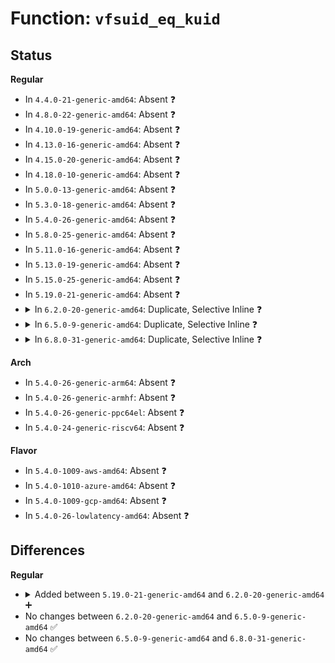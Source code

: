 # Function: <code>vfsuid_eq_kuid</code>

## Status
<b>Regular</b>
<ul>
<li>
In <code>4.4.0-21-generic-amd64</code>: Absent ❓
</li>
<li>
In <code>4.8.0-22-generic-amd64</code>: Absent ❓
</li>
<li>
In <code>4.10.0-19-generic-amd64</code>: Absent ❓
</li>
<li>
In <code>4.13.0-16-generic-amd64</code>: Absent ❓
</li>
<li>
In <code>4.15.0-20-generic-amd64</code>: Absent ❓
</li>
<li>
In <code>4.18.0-10-generic-amd64</code>: Absent ❓
</li>
<li>
In <code>5.0.0-13-generic-amd64</code>: Absent ❓
</li>
<li>
In <code>5.3.0-18-generic-amd64</code>: Absent ❓
</li>
<li>
In <code>5.4.0-26-generic-amd64</code>: Absent ❓
</li>
<li>
In <code>5.8.0-25-generic-amd64</code>: Absent ❓
</li>
<li>
In <code>5.11.0-16-generic-amd64</code>: Absent ❓
</li>
<li>
In <code>5.13.0-19-generic-amd64</code>: Absent ❓
</li>
<li>
In <code>5.15.0-25-generic-amd64</code>: Absent ❓
</li>
<li>
In <code>5.19.0-21-generic-amd64</code>: Absent ❓
</li>
<li>
<details>
<summary>In <code>6.2.0-20-generic-amd64</code>: Duplicate, Selective Inline ❓</summary>

```c
bool vfsuid_eq_kuid(vfsuid_t vfsuid, kuid_t kuid)
```

```json
{
  "name": "vfsuid_eq_kuid",
  "collision_type": "Static Duplication",
  "inline_type": "Selective",
  "funcs": [
    {
      "addr": 18446744071583627767,
      "name": "vfsuid_eq_kuid",
      "external": false,
      "loc": "include/linux/mnt_idmapping.h:79",
      "file": "fs/namei.c",
      "inline": "declared, inlined",
      "caller_inline": [
        "fs/namei.c:do_open",
        "fs/namei.c:__check_sticky",
        "fs/namei.c:__check_sticky",
        "fs/namei.c:pick_link"
      ],
      "caller_func": []
    },
    {
      "addr": 18446744071583704321,
      "name": "vfsuid_eq_kuid",
      "external": false,
      "loc": "include/linux/mnt_idmapping.h:79",
      "file": "fs/inode.c",
      "inline": "declared, inlined",
      "caller_inline": [
        "fs/inode.c:inode_owner_or_capable"
      ],
      "caller_func": []
    },
    {
      "addr": 18446744071583717263,
      "name": "vfsuid_eq_kuid",
      "external": false,
      "loc": "include/linux/mnt_idmapping.h:79",
      "file": "fs/attr.c",
      "inline": "declared, inlined",
      "caller_inline": [
        "fs/attr.c:setattr_prepare",
        "fs/attr.c:setattr_prepare"
      ],
      "caller_func": []
    },
    {
      "addr": 18446744071583894930,
      "name": "vfsuid_eq_kuid",
      "external": false,
      "loc": "include/linux/mnt_idmapping.h:79",
      "file": "fs/remap_range.c",
      "inline": "declared, inlined",
      "caller_inline": [],
      "caller_func": []
    },
    {
      "addr": 18446744071584182466,
      "name": "vfsuid_eq_kuid",
      "external": false,
      "loc": "include/linux/mnt_idmapping.h:79",
      "file": "fs/posix_acl.c",
      "inline": "declared, inlined",
      "caller_inline": [
        "fs/posix_acl.c:posix_acl_permission",
        "fs/posix_acl.c:posix_acl_permission"
      ],
      "caller_func": []
    },
    {
      "addr": 18446744071584191739,
      "name": "vfsuid_eq_kuid",
      "external": false,
      "loc": "include/linux/mnt_idmapping.h:79",
      "file": "fs/coredump.c",
      "inline": "declared, inlined",
      "caller_inline": [
        "fs/coredump.c:do_coredump"
      ],
      "caller_func": []
    },
    {
      "addr": 18446744071585137886,
      "name": "vfsuid_eq_kuid",
      "external": false,
      "loc": "include/linux/mnt_idmapping.h:79",
      "file": "fs/fat/file.c",
      "inline": "declared, inlined",
      "caller_inline": [
        "fs/fat/file.c:fat_setattr"
      ],
      "caller_func": []
    },
    {
      "addr": 18446744071586160640,
      "name": "vfsuid_eq_kuid",
      "external": false,
      "loc": "include/linux/mnt_idmapping.h:79",
      "file": "security/integrity/ima/ima_policy.c",
      "inline": "seen, unknown",
      "caller_inline": [],
      "caller_func": []
    }
  ],
  "symbols": [
    {
      "addr": 18446744071586160640,
      "name": "vfsuid_eq_kuid",
      "section": ".text",
      "bind": "STB_LOCAL",
      "size": 21
    }
  ]
}
```
</details>
</li>
<li>
<details>
<summary>In <code>6.5.0-9-generic-amd64</code>: Duplicate, Selective Inline ❓</summary>

```c
bool vfsuid_eq_kuid(vfsuid_t vfsuid, kuid_t kuid)
```

```json
{
  "name": "vfsuid_eq_kuid",
  "collision_type": "Static Duplication",
  "inline_type": "Selective",
  "funcs": [
    {
      "addr": 18446744071583834537,
      "name": "vfsuid_eq_kuid",
      "external": false,
      "loc": "include/linux/mnt_idmapping.h:79",
      "file": "fs/namei.c",
      "inline": "declared, inlined",
      "caller_inline": [
        "fs/namei.c:do_open",
        "fs/namei.c:__check_sticky",
        "fs/namei.c:__check_sticky",
        "fs/namei.c:pick_link"
      ],
      "caller_func": []
    },
    {
      "addr": 18446744071583920250,
      "name": "vfsuid_eq_kuid",
      "external": false,
      "loc": "include/linux/mnt_idmapping.h:79",
      "file": "fs/inode.c",
      "inline": "declared, inlined",
      "caller_inline": [
        "fs/inode.c:inode_owner_or_capable"
      ],
      "caller_func": []
    },
    {
      "addr": 18446744071583934685,
      "name": "vfsuid_eq_kuid",
      "external": false,
      "loc": "include/linux/mnt_idmapping.h:79",
      "file": "fs/attr.c",
      "inline": "declared, inlined",
      "caller_inline": [
        "fs/attr.c:setattr_prepare",
        "fs/attr.c:setattr_prepare"
      ],
      "caller_func": []
    },
    {
      "addr": 18446744071584118976,
      "name": "vfsuid_eq_kuid",
      "external": false,
      "loc": "include/linux/mnt_idmapping.h:79",
      "file": "fs/remap_range.c",
      "inline": "declared, inlined",
      "caller_inline": [],
      "caller_func": []
    },
    {
      "addr": 18446744071584366160,
      "name": "vfsuid_eq_kuid",
      "external": false,
      "loc": "include/linux/mnt_idmapping.h:79",
      "file": "fs/locks.c",
      "inline": "declared, inlined",
      "caller_inline": [
        "fs/locks.c:generic_setlease"
      ],
      "caller_func": []
    },
    {
      "addr": 18446744071584409933,
      "name": "vfsuid_eq_kuid",
      "external": false,
      "loc": "include/linux/mnt_idmapping.h:79",
      "file": "fs/posix_acl.c",
      "inline": "declared, inlined",
      "caller_inline": [
        "fs/posix_acl.c:posix_acl_permission",
        "fs/posix_acl.c:posix_acl_permission"
      ],
      "caller_func": []
    },
    {
      "addr": 18446744071584419240,
      "name": "vfsuid_eq_kuid",
      "external": false,
      "loc": "include/linux/mnt_idmapping.h:79",
      "file": "fs/coredump.c",
      "inline": "declared, inlined",
      "caller_inline": [
        "fs/coredump.c:do_coredump"
      ],
      "caller_func": []
    },
    {
      "addr": 18446744071585367115,
      "name": "vfsuid_eq_kuid",
      "external": false,
      "loc": "include/linux/mnt_idmapping.h:79",
      "file": "fs/fat/file.c",
      "inline": "declared, inlined",
      "caller_inline": [
        "fs/fat/file.c:fat_setattr"
      ],
      "caller_func": []
    },
    {
      "addr": 18446744071586398512,
      "name": "vfsuid_eq_kuid",
      "external": false,
      "loc": "include/linux/mnt_idmapping.h:79",
      "file": "security/integrity/ima/ima_policy.c",
      "inline": "seen, unknown",
      "caller_inline": [],
      "caller_func": []
    }
  ],
  "symbols": [
    {
      "addr": 18446744071586398512,
      "name": "vfsuid_eq_kuid",
      "section": ".text",
      "bind": "STB_LOCAL",
      "size": 21
    }
  ]
}
```
</details>
</li>
<li>
<details>
<summary>In <code>6.8.0-31-generic-amd64</code>: Duplicate, Selective Inline ❓</summary>

```c
bool vfsuid_eq_kuid(vfsuid_t vfsuid, kuid_t kuid)
```

```json
{
  "name": "vfsuid_eq_kuid",
  "collision_type": "Static Duplication",
  "inline_type": "Selective",
  "funcs": [
    {
      "addr": 18446744071584040553,
      "name": "vfsuid_eq_kuid",
      "external": false,
      "loc": "include/linux/mnt_idmapping.h:79",
      "file": "fs/namei.c",
      "inline": "declared, inlined",
      "caller_inline": [
        "fs/namei.c:do_open",
        "fs/namei.c:__check_sticky",
        "fs/namei.c:__check_sticky",
        "fs/namei.c:pick_link"
      ],
      "caller_func": []
    },
    {
      "addr": 18446744071584125946,
      "name": "vfsuid_eq_kuid",
      "external": false,
      "loc": "include/linux/mnt_idmapping.h:79",
      "file": "fs/inode.c",
      "inline": "declared, inlined",
      "caller_inline": [
        "fs/inode.c:inode_owner_or_capable"
      ],
      "caller_func": []
    },
    {
      "addr": 18446744071584140925,
      "name": "vfsuid_eq_kuid",
      "external": false,
      "loc": "include/linux/mnt_idmapping.h:79",
      "file": "fs/attr.c",
      "inline": "declared, inlined",
      "caller_inline": [
        "fs/attr.c:setattr_prepare",
        "fs/attr.c:setattr_prepare"
      ],
      "caller_func": []
    },
    {
      "addr": 18446744071584333800,
      "name": "vfsuid_eq_kuid",
      "external": false,
      "loc": "include/linux/mnt_idmapping.h:79",
      "file": "fs/remap_range.c",
      "inline": "declared, inlined",
      "caller_inline": [],
      "caller_func": []
    },
    {
      "addr": 18446744071584584495,
      "name": "vfsuid_eq_kuid",
      "external": false,
      "loc": "include/linux/mnt_idmapping.h:79",
      "file": "fs/locks.c",
      "inline": "declared, inlined",
      "caller_inline": [
        "fs/locks.c:generic_setlease"
      ],
      "caller_func": []
    },
    {
      "addr": 18446744071584630685,
      "name": "vfsuid_eq_kuid",
      "external": false,
      "loc": "include/linux/mnt_idmapping.h:79",
      "file": "fs/posix_acl.c",
      "inline": "declared, inlined",
      "caller_inline": [
        "fs/posix_acl.c:posix_acl_permission",
        "fs/posix_acl.c:posix_acl_permission"
      ],
      "caller_func": []
    },
    {
      "addr": 18446744071584640057,
      "name": "vfsuid_eq_kuid",
      "external": false,
      "loc": "include/linux/mnt_idmapping.h:79",
      "file": "fs/coredump.c",
      "inline": "declared, inlined",
      "caller_inline": [
        "fs/coredump.c:do_coredump"
      ],
      "caller_func": []
    },
    {
      "addr": 18446744071585601851,
      "name": "vfsuid_eq_kuid",
      "external": false,
      "loc": "include/linux/mnt_idmapping.h:79",
      "file": "fs/fat/file.c",
      "inline": "declared, inlined",
      "caller_inline": [
        "fs/fat/file.c:fat_setattr"
      ],
      "caller_func": []
    },
    {
      "addr": 18446744071586663456,
      "name": "vfsuid_eq_kuid",
      "external": false,
      "loc": "include/linux/mnt_idmapping.h:79",
      "file": "security/integrity/ima/ima_policy.c",
      "inline": "seen, unknown",
      "caller_inline": [],
      "caller_func": []
    }
  ],
  "symbols": [
    {
      "addr": 18446744071586663456,
      "name": "vfsuid_eq_kuid",
      "section": ".text",
      "bind": "STB_LOCAL",
      "size": 21
    }
  ]
}
```
</details>
</li>
</ul>
<b>Arch</b>
<ul>
<li>
In <code>5.4.0-26-generic-arm64</code>: Absent ❓
</li>
<li>
In <code>5.4.0-26-generic-armhf</code>: Absent ❓
</li>
<li>
In <code>5.4.0-26-generic-ppc64el</code>: Absent ❓
</li>
<li>
In <code>5.4.0-24-generic-riscv64</code>: Absent ❓
</li>
</ul>
<b>Flavor</b>
<ul>
<li>
In <code>5.4.0-1009-aws-amd64</code>: Absent ❓
</li>
<li>
In <code>5.4.0-1010-azure-amd64</code>: Absent ❓
</li>
<li>
In <code>5.4.0-1009-gcp-amd64</code>: Absent ❓
</li>
<li>
In <code>5.4.0-26-lowlatency-amd64</code>: Absent ❓
</li>
</ul>

## Differences
<b>Regular</b>
<ul>
<li>
<details>
<summary>Added between <code>5.19.0-21-generic-amd64</code> and <code>6.2.0-20-generic-amd64</code> ➕</summary>

```c
bool vfsuid_eq_kuid(vfsuid_t vfsuid, kuid_t kuid)
```
</details>
</li>
<li>
No changes between <code>6.2.0-20-generic-amd64</code> and <code>6.5.0-9-generic-amd64</code> ✅
</li>
<li>
No changes between <code>6.5.0-9-generic-amd64</code> and <code>6.8.0-31-generic-amd64</code> ✅
</li>
</ul>
